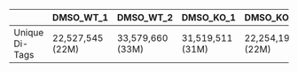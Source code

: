 |	|DMSO_WT_1|DMSO_WT_2|DMSO_KO_1|DMSO_KO_2|NUT_WT_1|NUT_WT_2|NUT_KO_1|NUT_KO_2|
|------------|---------|---------|---------|---------|--------|--------|--------|--------|
|Unique Di-Tags|22,527,545 (22M)|33,579,660 (33M)|31,519,511 (31M)|22,254,194 (22M)|35,264,442 (35M)|24,474,498 (24M)|26,947,476 (26M)|20,796,538 (20M)|
